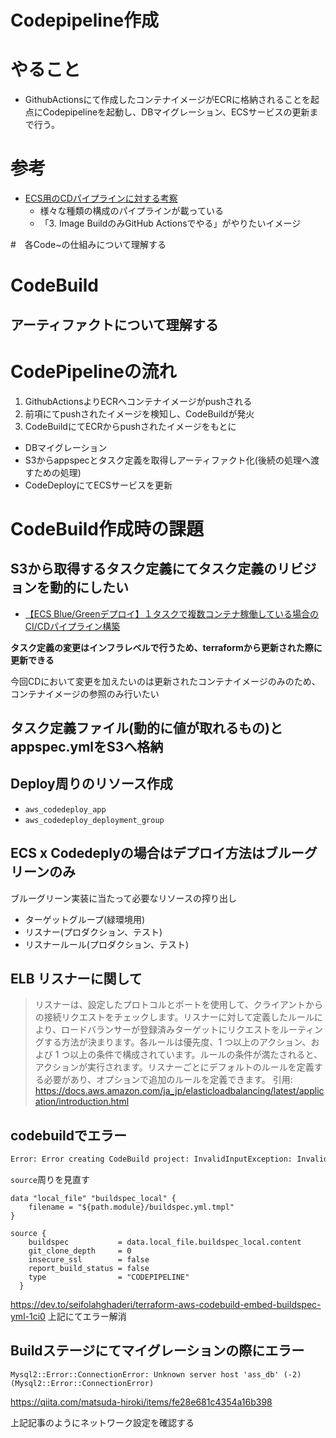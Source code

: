 # Codepipeline作成

# やること
- GithubActionsにて作成したコンテナイメージがECRに格納されることを起点にCodepipelineを起動し、DBマイグレーション、ECSサービスの更新まで行う。

# 参考
- [ECS用のCDパイプラインに対する考察](https://zenn.dev/reireias/articles/8e987af2762eaa#%E8%B6%A3%E6%97%A8)
  - 様々な種類の構成のパイプラインが載っている
  - 「3. Image BuildのみGitHub Actionsでやる」がやりたいイメージ

#　各Code~の仕組みについて理解する

# CodeBuild

## アーティファクトについて理解する

# CodePipelineの流れ

1. GithubActionsよりECRへコンテナイメージがpushされる
2. 前項にてpushされたイメージを検知し、CodeBuildが発火
3. CodeBuildにてECRからpushされたイメージをもとに
  - DBマイグレーション
  - S3からappspecとタスク定義を取得しアーティファクト化(後続の処理へ渡すための処理)
  - CodeDeployにてECSサービスを更新


# CodeBuild作成時の課題

## S3から取得するタスク定義にてタスク定義のリビジョンを動的にしたい
- [【ECS Blue/Greenデプロイ】１タスクで複数コンテナ稼働している場合のCI/CDパイプライン構築](https://qiita.com/tarian/items/5043abe44345d448e7dc)

**タスク定義の変更はインフラレベルで行うため、terraformから更新された際に更新できる**

今回CDにおいて変更を加えたいのは更新されたコンテナイメージのみのため、コンテナイメージの参照のみ行いたい

## タスク定義ファイル(動的に値が取れるもの)とappspec.ymlをS3へ格納

## Deploy周りのリソース作成
- `aws_codedeploy_app`
- `aws_codedeploy_deployment_group`

## ECS x Codedeplyの場合はデプロイ方法はブルーグリーンのみ

ブルーグリーン実装に当たって必要なリソースの搾り出し
- ターゲットグループ(緑環境用)
- リスナー(プロダクション、テスト)
- リスナールール(プロダクション、テスト)

## ELB リスナーに関して

> リスナーは、設定したプロトコルとポートを使用して、クライアントからの接続リクエストをチェックします。リスナーに対して定義したルールにより、ロードバランサーが登録済みターゲットにリクエストをルーティングする方法が決まります。各ルールは優先度、1 つ以上のアクション、および 1 つ以上の条件で構成されています。ルールの条件が満たされると、アクションが実行されます。リスナーごとにデフォルトのルールを定義する必要があり、オプションで追加のルールを定義できます。
引用: https://docs.aws.amazon.com/ja_jp/elasticloadbalancing/latest/application/introduction.html


## codebuildでエラー
```bash
Error: Error creating CodeBuild project: InvalidInputException: Invalid input: buildspec must be a valid YAML file
```

`source`周りを見直す
```hcl
data "local_file" "buildspec_local" {
    filename = "${path.module}/buildspec.yml.tmpl"
}

source {
    buildspec           = data.local_file.buildspec_local.content
    git_clone_depth     = 0
    insecure_ssl        = false
    report_build_status = false
    type                = "CODEPIPELINE"
  }
```

https://dev.to/seifolahghaderi/terraform-aws-codebuild-embed-buildspec-yml-1ci0
上記にてエラー解消

## Buildステージにてマイグレーションの際にエラー

`Mysql2::Error::ConnectionError: Unknown server host 'ass_db' (-2) (Mysql2::Error::ConnectionError)`

https://qiita.com/matsuda-hiroki/items/fe28e681c4354a16b398

上記記事のようにネットワーク設定を確認する
